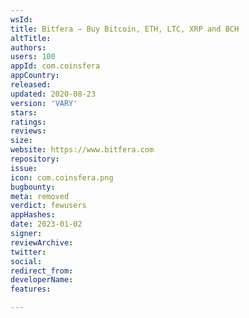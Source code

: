 ```yaml
---
wsId: 
title: Bitfera – Buy Bitcoin, ETH, LTC, XRP and BCH
altTitle: 
authors: 
users: 100
appId: com.coinsfera
appCountry: 
released: 
updated: 2020-08-23
version: 'VARY'
stars: 
ratings: 
reviews: 
size: 
website: https://www.bitfera.com
repository: 
issue: 
icon: com.coinsfera.png
bugbounty: 
meta: removed
verdict: fewusers
appHashes: 
date: 2023-01-02
signer: 
reviewArchive: 
twitter: 
social: 
redirect_from: 
developerName: 
features: 

---
```


